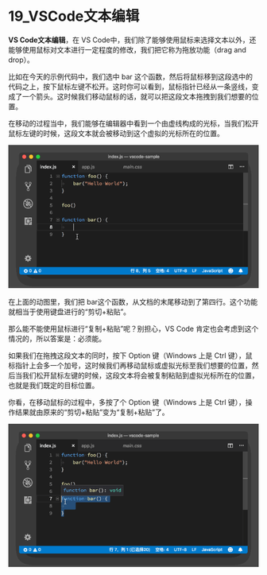 # 19_VSCode文本编辑

**VS Code文本编辑**，在 VS Code中，我们除了能够使用鼠标来选择文本以外，还能够使用鼠标对文本进行一定程度的修改，我们把它称为拖放功能（drag and drop）。

比如在今天的示例代码中，我们选中 bar 这个函数，然后将鼠标移到这段选中的代码之上，按下鼠标左键不松开。这时你可以看到，鼠标指针已经从一条竖线，变成了一个箭头。这时候我们移动鼠标的话，就可以把这段文本拖拽到我们想要的位置。

在移动的过程当中，我们能够在编辑器中看到一个由虚线构成的光标，当我们松开鼠标左键的时候，这段文本就会被移动到这个虚拟的光标所在的位置。

![通过鼠标左键移动代码位置](image/left-mouse-move-code.gif)

在上面的动图里，我们把 bar这个函数，从文档的末尾移动到了第四行。这个功能就相当于使用键盘进行的“剪切+粘贴”。

那么能不能使用鼠标进行“复制+粘贴”呢？别担心，VS Code 肯定也会考虑到这个情况的，所以答案是：必须能。

如果我们在拖拽这段文本的同时，按下 Option 键（Windows 上是 Ctrl 键），鼠标指针上会多一个加号，这时候我们再移动鼠标或虚拟光标至我们想要的位置，然后当我们松开鼠标左键的时候，这段文本将会被复制粘贴到虚拟光标所在的位置，也就是我们既定的目标位置。

你看，在移动鼠标的过程中，多按了个 Option 键（Windows 上是 Ctrl 键），操作结果就由原来的“剪切+粘贴”变为“复制+粘贴”了。

![鼠标左键拖拽+Option键，复制粘贴代码块](image/copy-paste-code.gif)